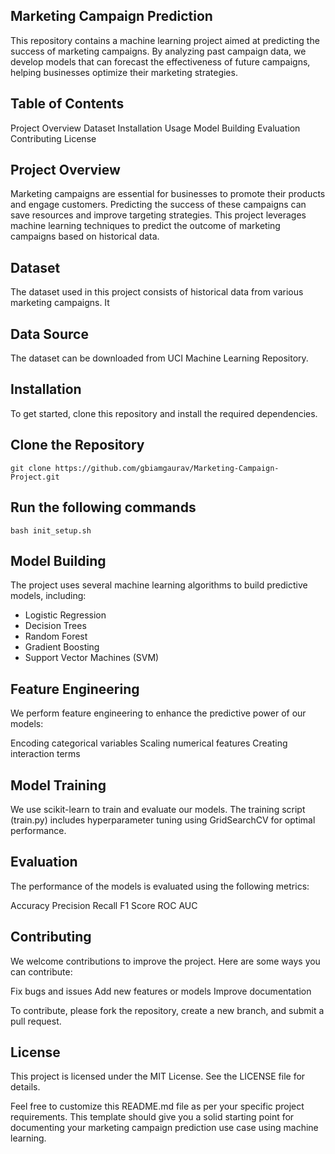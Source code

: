## Marketing Campaign Prediction
This repository contains a machine learning project aimed at predicting the success of marketing campaigns. By analyzing past campaign data, we develop models that can forecast the effectiveness of future campaigns, helping businesses optimize their marketing strategies.

## Table of Contents
Project Overview
Dataset
Installation
Usage
Model Building
Evaluation
Contributing
License

## Project Overview
Marketing campaigns are essential for businesses to promote their products and engage customers. Predicting the success of these campaigns can save resources and improve targeting strategies. This project leverages machine learning techniques to predict the outcome of marketing campaigns based on historical data.

## Dataset
The dataset used in this project consists of historical data from various marketing campaigns. It 

## Data Source
The dataset can be downloaded from UCI Machine Learning Repository.

## Installation
To get started, clone this repository and install the required dependencies.

## Clone the Repository
```git clone https://github.com/gbiamgaurav/Marketing-Campaign-Project.git```


## Run the following commands
```bash init_setup.sh```



## Model Building
The project uses several machine learning algorithms to build predictive models, including:
* Logistic Regression
* Decision Trees
* Random Forest
* Gradient Boosting
* Support Vector Machines (SVM)

## Feature Engineering
We perform feature engineering to enhance the predictive power of our models:

Encoding categorical variables
Scaling numerical features
Creating interaction terms

## Model Training
We use scikit-learn to train and evaluate our models. The training script (train.py) includes hyperparameter tuning using GridSearchCV for optimal performance.

## Evaluation
The performance of the models is evaluated using the following metrics:

Accuracy
Precision
Recall
F1 Score
ROC AUC

## Contributing
We welcome contributions to improve the project. Here are some ways you can contribute:

Fix bugs and issues
Add new features or models
Improve documentation

To contribute, please fork the repository, create a new branch, and submit a pull request.

## License
This project is licensed under the MIT License. See the LICENSE file for details.

Feel free to customize this README.md file as per your specific project requirements. This template should give you a solid starting point for documenting your marketing campaign prediction use case using machine learning.